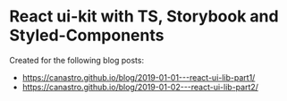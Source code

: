 # React ui-kit with TS, Storybook and Styled-Components

Created for the following blog posts:
* https://canastro.github.io/blog/2019-01-01---react-ui-lib-part1/
* https://canastro.github.io/blog/2019-01-02---react-ui-lib-part2/